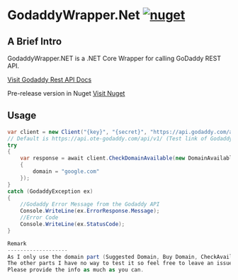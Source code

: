 GodaddyWrapper.Net
[![nuget](https://img.shields.io/nuget/vpre/GodaddyWrapper.svg)](https://www.nuget.org/packages/GodaddyWrapper)
======================

A Brief Intro
-------------------

GodaddyWrapper.NET is a .NET Core Wrapper for calling GoDaddy REST API.

[Visit Godaddy Rest API Docs](https://developer.godaddy.com/doc)

Pre-release version in Nuget
[Visit Nuget](https://www.nuget.org/packages/GodaddyWrapper/)


Usage
-------------------

```cs
var client = new Client("{key}", "{secret}", "https://api.godaddy.com/api/v1/"); 
// Default is https://api.ote-godaddy.com/api/v1/ (Test link of Godaddy)
try
{
    var response = await client.CheckDomainAvailable(new DomainAvailable
    {
        domain = "google.com"
    });
}
catch (GodaddyException ex) 
{
    //Godaddy Error Message from the Godaddy API
    Console.WriteLine(ex.ErrorResponse.Message);
    //Error Code
    Console.WriteLine(ex.StatusCode);
}

Remark
-------------------
As I only use the domain part (Suggested Domain, Buy Domain, CheckAvailable...etc)
The other parts I have no way to test it so feel free to leave an issue if you catach bugs . 
Please provide the info as much as you can.